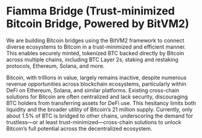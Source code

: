 # Fiamma Bridge (Trust-minimized Bitcoin Bridge, Powered by BitVM2)

We are building Bitcoin bridges using the BitVM2 framework to connect diverse ecosystems to Bitcoin in a trust-minimized and efficient manner. This enables securely minted, tokenized BTC backed directly by Bitcoin across multiple chains, including BTC Layer 2s, staking and restaking protocols, Ethereum, Solana, and more.

Bitcoin, with trillions in value, largely remains inactive, despite numerous revenue opportunities across blockchain ecosystems, particularly within DeFi on Ethereum, Solana, and similar platforms. Existing cross-chain solutions for Bitcoin are often centralized and lack security, discouraging BTC holders from transferring assets for DeFi use. This hesitancy limits both liquidity and the broader utility of Bitcoin’s 21 million supply. Currently, only about 1.5% of BTC is bridged to other chains, underscoring the demand for trustless—or at least trust-minimized—cross-chain solutions to unlock Bitcoin’s full potential across the decentralized ecosystem.
